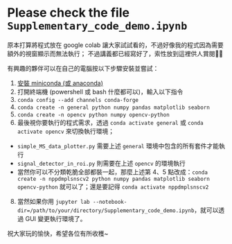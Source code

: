 # Please check the file `Supplementary_code_demo.ipynb`

原本打算將程式放在 google colab 讓大家試試看的，不過好像我的程式因為需要額外的視窗顯示而無法執行；
不過講義都已經寫好了，索性放到這裡供人賞閱🙇‍♂️

有興趣的夥伴可以在自己的電腦按以下步驟安裝並嘗試：

1. [安裝 miniconda (或 anaconda)](https://docs.anaconda.com/miniconda/)
2. 打開終端機 (powershell 或 bash 什麼都可以)，輸入以下指令
3. `conda config --add channels conda-forge`
4. `conda create -n general python numpy pandas matplotlib seaborn`
5. `conda create -n opencv python numpy opencv-python`
6. 最後視你要執行的程式需求，透過 `conda activate general` 或 `conda activate opencv` 來切換執行環境；
  - `simple_MS_data_plotter.py` 需要上述 `general` 環境中包含的所有套件才能執行
  - `signal_detector_in_roi.py` 則需要在上述 `opencv` 的環境執行
  - 當然你可以不分類乾脆全部都裝一起，那麼上述第 4、5 點改成：`conda create -n nppdmplsnscv2 python numpy pandas matplotlib seaborn opencv-python` 就可以了；還是要記得 `conda activate nppdmplsnscv2`
8. 當然如果你用 `jupyter lab --notebook-dir=/path/to/your/directory/Supplementary_code_demo.ipynb`，就可以透過 GUI 變更執行環境了。

祝大家玩的愉快，希望各位有所收穫~
